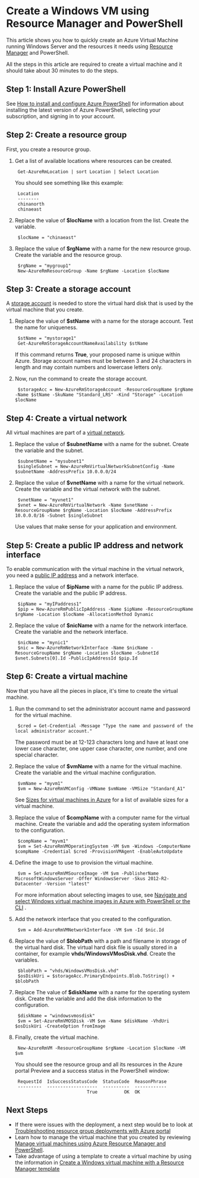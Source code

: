 <properties
	pageTitle="Create an Azure VM using PowerShell | Azure"
	description="Use Azure PowerShell and Azure Resource Manager to easily create a new VM running Windows Server."
	services="virtual-machines-windows"
	documentationCenter=""
	authors="davidmu1"
	manager="timlt"
	editor=""
	tags="azure-resource-manager"/>

<tags
	ms.service="virtual-machines-windows"
	ms.workload="na"
	ms.tgt_pltfrm="na"
	ms.devlang="na"
	ms.topic="get-started-article"
	ms.date="09/27/2016"
	wacn.date=""
	ms.author="davidmu"/>

# Create a Windows VM using Resource Manager and PowerShell

This article shows you how to quickly create an Azure Virtual Machine running Windows Server and the resources it needs using [Resource Manager](../azure-resource-manager/documentation/articles/resource-group-overview) and PowerShell. 

All the steps in this article are required to create a virtual machine and it should take about 30 minutes to do the steps.

## Step 1: Install Azure PowerShell

See [How to install and configure Azure PowerShell](/documentation/articles/powershell-install-configure/) for information about installing the latest version of Azure PowerShell, selecting your subscription, and signing in to your account.
        
## Step 2: Create a resource group

First, you create a resource group.

1. Get a list of available locations where resources can be created.

	    Get-AzureRmLocation | sort Location | Select Location
        
    You should see something like this example:
    
        Location
        --------
        chinanorth
        chinaeast

2. Replace the value of **$locName** with a location from the list. Create the variable.

        $locName = "chinaeast"
        
3. Replace the value of **$rgName** with a name for the new resource group. Create the variable and the resource group.

        $rgName = "mygroup1"
        New-AzureRmResourceGroup -Name $rgName -Location $locName
    
## Step 3: Create a storage account

A [storage account](/documentation/articles/storage-introduction/) is needed to store the virtual hard disk that is used by the virtual machine that you create.

1. Replace the value of **$stName** with a name for the storage account. Test the name for uniqueness.

        $stName = "mystorage1"
        Get-AzureRmStorageAccountNameAvailability $stName

    If this command returns **True**, your proposed name is unique within Azure. Storage account names must be between 3 and 24 characters in length and may contain numbers and lowercase letters only.
    
2. Now, run the command to create the storage account.
    
        $storageAcc = New-AzureRmStorageAccount -ResourceGroupName $rgName -Name $stName -SkuName "Standard_LRS" -Kind "Storage" -Location $locName
        
## Step 4: Create a virtual network

All virtual machines are part of a [virtual network](/documentation/articles/virtual-networks-overview/).

1. Replace the value of **$subnetName** with a name for the subnet. Create the variable and the subnet.
    	
        $subnetName = "mysubnet1"
        $singleSubnet = New-AzureRmVirtualNetworkSubnetConfig -Name $subnetName -AddressPrefix 10.0.0.0/24
        
2. Replace the value of **$vnetName** with a name for the virtual network. Create the variable and the virtual network with the subnet.

        $vnetName = "myvnet1"
        $vnet = New-AzureRmVirtualNetwork -Name $vnetName -ResourceGroupName $rgName -Location $locName -AddressPrefix 10.0.0.0/16 -Subnet $singleSubnet
        
    Use values that make sense for your application and environment.
        
## Step 5: Create a public IP address and network interface

To enable communication with the virtual machine in the virtual network, you need a [public IP address](/documentation/articles/virtual-network-ip-addresses-overview-arm/) and a network interface.

1. Replace the value of **$ipName** with a name for the public IP address. Create the variable and the public IP address.

        $ipName = "myIPaddress1"
        $pip = New-AzureRmPublicIpAddress -Name $ipName -ResourceGroupName $rgName -Location $locName -AllocationMethod Dynamic
        
2. Replace the value of **$nicName** with a name for the network interface. Create the variable and the network interface.

        $nicName = "mynic1"
        $nic = New-AzureRmNetworkInterface -Name $nicName -ResourceGroupName $rgName -Location $locName -SubnetId $vnet.Subnets[0].Id -PublicIpAddressId $pip.Id
        
## Step 6: Create a virtual machine

Now that you have all the pieces in place, it's time to create the virtual machine.

1. Run the command to set the administrator account name and password for the virtual machine.

        $cred = Get-Credential -Message "Type the name and password of the local administrator account."
        
    The password must be at 12-123 characters long and have at least one lower case character, one upper case character, one number, and one special character. 
        
2. Replace the value of **$vmName** with a name for the virtual machine. Create the variable and the virtual machine configuration.

        $vmName = "myvm1"
        $vm = New-AzureRmVMConfig -VMName $vmName -VMSize "Standard_A1"
        
    See [Sizes for virtual machines in Azure](/documentation/articles/virtual-machines-windows-sizes/) for a list of available sizes for a virtual machine.
    
3. Replace the value of **$compName** with a computer name for the virtual machine. Create the variable and add the operating system information to the configuration.

        $compName = "myvm1"
        $vm = Set-AzureRmVMOperatingSystem -VM $vm -Windows -ComputerName $compName -Credential $cred -ProvisionVMAgent -EnableAutoUpdate
        
4. Define the image to use to provision the virtual machine. 

        $vm = Set-AzureRmVMSourceImage -VM $vm -PublisherName MicrosoftWindowsServer -Offer WindowsServer -Skus 2012-R2-Datacenter -Version "latest"
        
    For more information about selecting images to use, see [Navigate and select Windows virtual machine images in Azure with PowerShell or the CLI](/documentation/articles/virtual-machines-windows-cli-ps-findimage/) .
        
5. Add the network interface that you created to the configuration.

        $vm = Add-AzureRmVMNetworkInterface -VM $vm -Id $nic.Id
        
6. Replace the value of **$blobPath** with a path and filename in storage of the virtual hard disk. The virtual hard disk file is usually stored in a container, for example **vhds/WindowsVMosDisk.vhd**. Create the variables.

        $blobPath = "vhds/WindowsVMosDisk.vhd"
        $osDiskUri = $storageAcc.PrimaryEndpoints.Blob.ToString() + $blobPath
        
7. Replace The value of **$diskName** with a name for the operating system disk. Create the variable and add the disk information to the configuration.

        $diskName = "windowsvmosdisk"
        $vm = Set-AzureRmVMOSDisk -VM $vm -Name $diskName -VhdUri $osDiskUri -CreateOption fromImage
        
8. Finally, create the virtual machine.

        New-AzureRmVM -ResourceGroupName $rgName -Location $locName -VM $vm

    You should see the resource group and all its resources in the Azure portal Preview and a success status in the PowerShell window:

        RequestId  IsSuccessStatusCode  StatusCode  ReasonPhrase
        ---------  -------------------  ----------  ------------
                                  True          OK  OK
                                  
## Next Steps

- If there were issues with the deployment, a next step would be to look at [Troubleshooting resource group deployments with Azure portal](/documentation/articles/resource-manager-troubleshoot-deployments-portal/)
- Learn how to manage the virtual machine that you created by reviewing [Manage virtual machines using Azure Resource Manager and PowerShell](/documentation/articles/virtual-machines-windows-ps-manage/).
- Take advantage of using a template to create a virtual machine by using the information in [Create a Windows virtual machine with a Resource Manager template](/documentation/articles/virtual-machines-windows-ps-template/)
